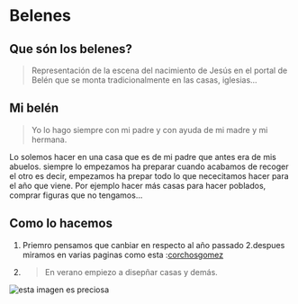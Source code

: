 # **Belenes**
## Que són los belenes?

>Representación de la escena del nacimiento de Jesús en el portal de Belén que se monta tradicionalmente en las casas, iglesias...

## Mi belén 
>Yo lo hago siempre con mi padre y con ayuda de mi madre y mi hermana.

Lo solemos hacer en una casa que es de mi padre  que antes era de mis abuelos. siempre lo empezamos ha preparar cuando acabamos de recoger el otro
es decir, empezamos ha prepar todo lo que nececitamos hacer para el año que viene. Por ejemplo hacer más casas para hacer poblados,  comprar figuras que no tengamos...

## Como lo hacemos    
  1. Priemro pensamos que canbiar en respecto al año passado
  2.despues miramos en varias paginas como esta :[corchosgomez](https://www.corchosgomez.com/)
  3. >En verano empiezo a disepñar casas y demás.
  
  ![esta imagen es preciosa](https://d33wubrfki0l68.cloudfront.net/eab45e25bb79970178fab7a2d10cba0209372a59/94d9e/assets/images/philly-magic-garden.jpg)
 
